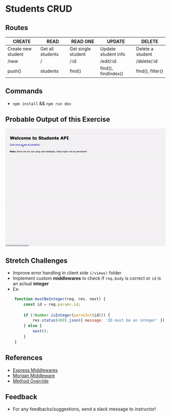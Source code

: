 # Students CRUD

## Routes

| CREATE             | READ             | READ ONE           | UPDATE              | DELETE           |
| ------------------ | ---------------- | ------------------ | ------------------- | ---------------- |
| Create new student | Get all students | Get single student | Update student info | Delete a student |
| /new               | /                | /:id               | /edit/:id           | /delete/:id      |
| push()             | students         | find()             | find(), findIndex() | find(), filter() |


## Commands
- `npm install` && `npm run dev`


## Probable Output of this Exercise

![Students Crud Gif](./students-crud.gif)

## Stretch Challenges

- Improve error handling in client side `(/views)` folder
- Implement custom **middlewares** to check if `req.body` is correct or `id` is an actual **integer**
- Ex:
```js
    function mustBeInteger(req, res, next) {
        const id = req.params.id;

        if (!Number.isInteger(parseInt(id))) {
            res.status(400).json({ message: 'ID must be an integer' });
        } else {
            next();
        }
    }
```

## References
- [Express Middlewares](https://skyzone.gitbook.io/nodejs-topics/)
- [Morgan Middleware](https://github.com/expressjs/morgan)
- [Method Override](https://www.npmjs.com/package/method-override)
## Feedback

- For any feedbacks/suggestions, send a slack message to instructor!